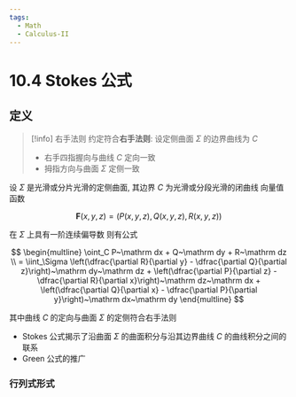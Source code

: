 ```yaml
---
tags:
  - Math
  - Calculus-II
---
```

10.4 Stokes 公式
===
## 定义
> [!info] 右手法则
> 约定符合**右手法则**: 设定侧曲面 $\Sigma$ 的边界曲线为 $C$
> - 右手四指握向与曲线 $C$ 定向一致
> - 拇指方向与曲面 $\Sigma$ 定侧一致

设 $\Sigma$ 是光滑或分片光滑的定侧曲面, 其边界 $C$ 为光滑或分段光滑的闭曲线
向量值函数

$$\boldsymbol F(x,y,z) = \big(P(x,y,z), Q(x,y,z),R(x,y,z)\big)$$

在 $\Sigma$ 上具有一阶连续偏导数
则有公式

$$
\begin{multline}
\oint_C P~\mathrm dx + Q~\mathrm dy + R~\mathrm dz \\
= \iint_\Sigma \left(\dfrac{\partial R}{\partial y} - \dfrac{\partial Q}{\partial z}\right)~\mathrm dy~\mathrm dz +
\left(\dfrac{\partial P}{\partial z} - \dfrac{\partial R}{\partial x}\right)~\mathrm dz~\mathrm dx +
\left(\dfrac{\partial Q}{\partial x} - \dfrac{\partial P}{\partial y}\right)~\mathrm dx~\mathrm dy
\end{multline}
$$

其中曲线 $C$ 的定向与曲面 $\Sigma$ 的定侧符合右手法则

- Stokes 公式揭示了沿曲面 $\Sigma$ 的曲面积分与沿其边界曲线 $C$ 的曲线积分之间的联系
- Green 公式的推广

### 行列式形式

